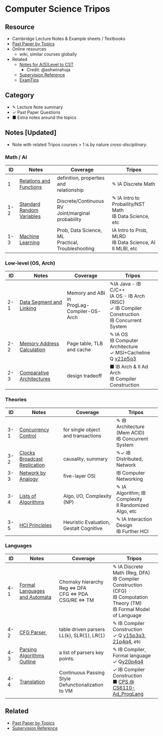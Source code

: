 # Computer Science Tripos

## Resource

- Cambridge Lecture Notes  & Example sheets  / Textbooks
- [Past Paper by Topics](./Past_Paper.html)
- Online resources
  - wiki, similar courses globally
- Related
  - [Notes for A(S)Level to CST ](https://github.com/ashwinahuja/Cambridge-Computer-Science-Tripos-Notes)
    - Credit: @ashwinahuja
  - [Supervision Reference](./Supervision_Reference.html)
  - [ExamTips](./Note/Tips.pdf)

## Category

- ✎ Lecture Note summary
- ✓ Past Paper Questions
- ■ Extra notes around the topics

## Notes [Updated]

- Note with related Tripos courses > 1 is by nature *cross-disciplinary*.

### Math / AI

| ID  | Notes                                                                         | Coverage                                               | Tripos                                                            |
| --- | ----------------------------------------------------------------------------- | ------------------------------------------------------ | ----------------------------------------------------------------- |
| 1   | [Relations and Functions](./Note/Relation_Function.pdf)                          | definition, properties and<br />relationship           | ✎ IA Discrete Math                                               |
| 1-2 | [Standard Random Variables](./Note/Standard%20Random%20Variables.pdf)            | Discrete/Continuous RV<br />Joint/marginal probability | ✎ IA Intro to Probaility/NST Math<br />IB Data Science, etc      |
| 1-3 | [Machine Learning](https://peterhuistyping.github.io/Machine_Learning_Guidance/) | Prob, Data Science, ML<br />Practical, Troubleshooting | IA Intro to Prob, MLRD<br />IB Data Science, AI<br />II MLBI, etc |

### Low-level (OS, Arch)

| ID  | Notes                                                              | Coverage                                        | Tripos                                                                                                                                   |
| --- | ------------------------------------------------------------------ | ----------------------------------------------- | ---------------------------------------------------------------------------------------------------------------------------------------- |
| 2-1 | [Data Segment and Linking](./Note/Data%20Segment%20and%20Linking.pdf) | Memory and ABI in<br />ProgLag-Compiler-OS-Arch | ✎IA Java - IB C/C++<br />IA OS - IB Arch (RISC)<br />✓ IB Compiler Construction<br />IB Concurrent System                              |
| 2-2 | [Memory Address Calculation](./Note/Memory%20Calculation.pdf)         | Page table, TLB and cache                       | ✎ IA OS<br />IB Computer Architecture<br />✓ MSI+Cacheline Q [y21p5q3](https://www.cl.cam.ac.uk/teaching/exams/pastpapers/y2021p5q3.pdf) |
| 2-3 | [Comparative Architectures](./Note/Comparative%20Architectures.pdf)   | design tradeoff                                 | ■ IB Arch & II Ad Arch<br />IB Compiler Construction                                                                                    |

### Theories

| ID  | Notes                                                                    | Coverage                                       | Tripos                                                        |
| --- | ------------------------------------------------------------------------ | ---------------------------------------------- | ------------------------------------------------------------- |
| 3-1 | [Concurrency Control](./Note/Concurrency%20Control.pdf)                     | for single object<br /> and transactions       | ✎ IB Architecture (Mem ACID)<br />IB Concurrent System       |
| 3-2 | [Clocks Broadcast Replication](./Note/Clocks%20Broadcast%20Replication.pdf) | causality, summary                            | ✎✓ IB Distributed, Network                                  |
| 3-3 | [Network by Analogy](./Note/Network%20by%20Analogy.pdf)                     | five-layer OSI                                | IB Computer Networking                                        |
| 3-4 | [Lists of Algorithms](./Note/Lists%20of%20Algorithms.pdf)                   | Algo, I/O, Complexity (NP)                    | ✎ IA Algorithm; IB Complexity<br />II Randomized Algo, etc |
| 3-5 | [HCI Principles](./Note/HCI.pdf)                                            | Heuristic Evaluation,<br />  Gestalt Cognitive | ✎ IA Interaction Design<br />IB Further HCI                 |

### Languages

| ID  | Notes                                                             | Coverage                                                             | Tripos                                                                                                                                                                                       |
| --- | ----------------------------------------------------------------- | -------------------------------------------------------------------- | -------------------------------------------------------------------------------------------------------------------------------------------------------------------------------------------- |
| 4-1 | [Formal Languages <br />and Automata](./Note/Formal%20Languages.pdf) | Chomsky hierarchy<br />Reg ⇔ DFA<br />CFG ⇔ PDA<br />CSG/RE ⇔ TM | ✎ IA Discrete Math (Reg, DFA)<br />IB Compiler Construction (CFG)<br />IB Computation Theory (TM)<br />IB Formal Model of Language                                                          |
| 4-2 | [CFG Parser ](./Note/Parsing.pdf)                                   | table driven parsers<br />LL(k), SLR(1), LR(1)                       | ✎ IB Compiler Construction<br />✓ Q [y15p3q3](https://www.cl.cam.ac.uk/teaching/exams/pastpapers/y2015p3q3.pdf), [21p4q4](https://www.cl.cam.ac.uk/teaching/exams/pastpapers/y2021p4q4.pdf), etc |
| 4-3 | [Parsing Algorithms Outline](./Note/Parsing%20outline.pdf)           | a list of parsers key points.                                        | ✎ IB Compiler, Formal language<br />   ✓ Q[y20p4q4](https://www.cl.cam.ac.uk/teaching/exams/pastpapers/y2020p4q4.pdf)                                                                         |
| 4-4 | [Translation](./Note/Translation.pdf)                                | Continuous Passing Style<br />Defunctionalization to VM              | ✓ IB Compiler Construction<br />■ [CPS @ CS6110-Ad_ProgLang](./Ref/IBCompiler/CPS.pdf)                                                                                                        |

## Related

- [Past Paper by Topics](./Past_Paper.html)
- [Supervision Reference](./Supervision_Reference.html)
